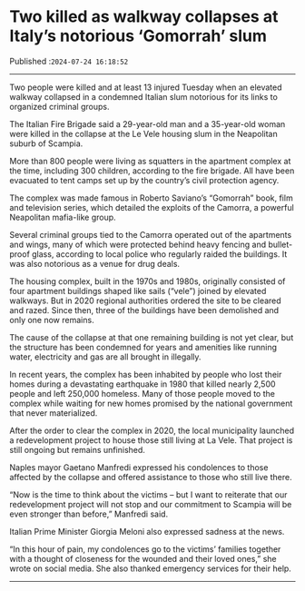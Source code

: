 # Two killed as walkway collapses at Italy’s notorious ‘Gomorrah’ slum

Published :`2024-07-24 16:18:52`

---

Two people were killed and at least 13 injured Tuesday when an elevated walkway collapsed in a condemned Italian slum notorious for its links to organized criminal groups.

The Italian Fire Brigade said a 29-year-old man and a 35-year-old woman were killed in the collapse at the Le Vele housing slum in the Neapolitan suburb of Scampia.

More than 800 people were living as squatters in the apartment complex at the time, including 300 children, according to the fire brigade. All have been evacuated to tent camps set up by the country’s civil protection agency.

The complex was made famous in Roberto Saviano’s “Gomorrah” book, film and television series, which detailed the exploits of the Camorra, a powerful Neapolitan mafia-like group.

Several criminal groups tied to the Camorra operated out of the apartments and wings, many of which were protected behind heavy fencing and bullet-proof glass, according to local police who regularly raided the buildings. It was also notorious as a venue for drug deals.

The housing complex, built in the 1970s and 1980s, originally consisted of four apartment buildings shaped like sails (“vele”) joined by elevated walkways. But in 2020 regional authorities ordered the site to be cleared and razed. Since then, three of the buildings have been demolished and only one now remains.

The cause of the collapse at that one remaining building is not yet clear, but the structure has been condemned for years and amenities like running water, electricity and gas are all brought in illegally.

In recent years, the complex has been inhabited by people who lost their homes during a devastating earthquake in 1980 that killed nearly 2,500 people and left 250,000 homeless. Many of those people moved to the complex while waiting for new homes promised by the national government that never materialized.

After the order to clear the complex in 2020, the local municipality launched a redevelopment project to house those still living at La Vele. That project is still ongoing but remains unfinished.

Naples mayor Gaetano Manfredi expressed his condolences to those affected by the collapse and offered assistance to those who still live there.

“Now is the time to think about the victims – but I want to reiterate that our redevelopment project will not stop and our commitment to Scampia will be even stronger than before,” Manfredi said.

Italian Prime Minister Giorgia Meloni also expressed sadness at the news.

“In this hour of pain, my condolences go to the victims’ families together with a thought of closeness for the wounded and their loved ones,” she wrote on social media. She also thanked emergency services for their help.

---

